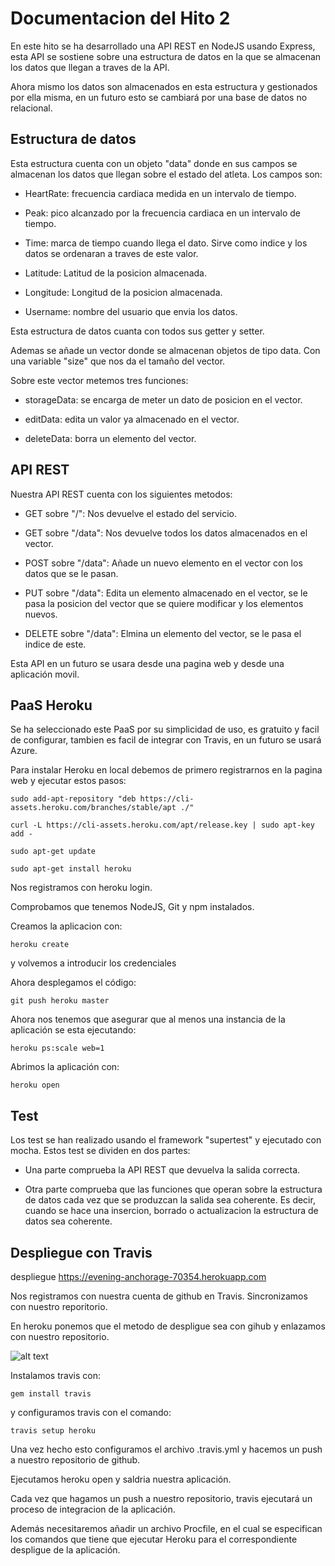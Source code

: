 # Documentacion del Hito 2

En este hito se ha desarrollado una API REST en NodeJS usando Express, esta API se sostiene sobre una estructura de datos en la que se almacenan los datos que llegan a traves de la API.

Ahora mismo los datos son almacenados en esta estructura y gestionados por ella misma, en un futuro esto se cambiará por una base de datos no relacional.

## Estructura de datos

Esta estructura cuenta con un objeto "data" donde en sus campos se almacenan los datos que llegan sobre el estado del atleta. Los campos son:

* HeartRate: frecuencia cardiaca medida en un intervalo de tiempo.

* Peak: pico alcanzado por la frecuencia cardiaca en un intervalo de tiempo.

* Time: marca de tiempo cuando llega el dato. Sirve como indice y los datos se ordenaran a traves de este valor.

* Latitude: Latitud de la posicion almacenada.

* Longitude: Longitud de la posicion almacenada.

* Username: nombre del usuario que envia los datos.

Esta estructura de datos cuanta con todos sus getter y setter.

Ademas se añade un vector donde se almacenan objetos de tipo data. Con una variable "size" que nos da el tamaño del vector.

Sobre este vector metemos tres funciones:

* storageData: se encarga de meter un dato de posicion en el vector.

* editData: edita un valor ya almacenado en el vector.

* deleteData: borra un elemento del vector.

## API REST

Nuestra API REST cuenta con los siguientes metodos:

* GET sobre "/": Nos devuelve el estado del servicio.

* GET sobre "/data": Nos devuelve todos los datos almacenados en el vector.

* POST sobre "/data": Añade un nuevo elemento en el vector con los datos que se le pasan.

* PUT sobre "/data": Edita un elemento almacenado en el vector, se le pasa la posicion del vector que se quiere modificar y los elementos nuevos.

* DELETE sobre "/data": Elmina un elemento del vector, se le pasa el indice de este.

Esta API en un futuro se usara desde una pagina web y desde una aplicación movil.

## PaaS Heroku

Se ha seleccionado este PaaS por su simplicidad de uso, es gratuito y facil de configurar, tambien es facil de integrar con Travis, en un futuro se usará Azure.

Para instalar Heroku en local debemos de primero registrarnos en la pagina web y ejecutar estos pasos:

```sudo add-apt-repository "deb https://cli-assets.heroku.com/branches/stable/apt ./"```

``` curl -L https://cli-assets.heroku.com/apt/release.key | sudo apt-key add - ```

``` sudo apt-get update ```

``` sudo apt-get install heroku ```

Nos registramos con heroku login.

Comprobamos que tenemos NodeJS, Git y npm instalados.

Creamos la aplicacion con:

``` heroku create ```

y volvemos a introducir los credenciales

Ahora desplegamos el código:

``` git push heroku master ```

Ahora nos tenemos que asegurar que al menos una instancia de la aplicación se esta ejecutando:

``` heroku ps:scale web=1 ```

Abrimos la aplicación con:

``` heroku open ```

## Test

Los test se han realizado usando el framework "supertest" y ejecutado con mocha. Estos test se dividen en dos partes:

* Una parte comprueba la API REST que devuelva la salida correcta.

* Otra parte comprueba que las funciones que operan sobre la estructura de datos cada vez que se produzcan la salida sea coherente. Es decir, cuando se hace una insercion, borrado o actualizacion la estructura de datos sea coherente.

## Despliegue con Travis

despliegue https://evening-anchorage-70354.herokuapp.com

Nos registramos con nuestra cuenta de github en Travis. Sincronizamos con nuestro reporitorio.

En heroku ponemos que el metodo de despligue sea con gihub y enlazamos con nuestro repositorio.

![alt text](./img/deploy.png)


Instalamos travis con:

``` gem install travis ```

y configuramos travis con el comando:

``` travis setup heroku ```

Una vez hecho esto configuramos el archivo .travis.yml y hacemos un push a nuestro repositorio de github.

Ejecutamos heroku open y saldria nuestra aplicación.

Cada vez que hagamos un push a nuestro repositorio, travis ejecutará un proceso de integracion de la aplicación.

Además necesitaremos añadir un archivo Procfile, en el cual se especifican los comandos que tiene que ejecutar Heroku para el correspondiente despligue de la aplicación.
